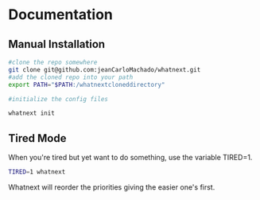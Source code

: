 # Documentation

## Manual Installation

```sh
#clone the repo somewhere
git clone git@github.com:jeanCarloMachado/whatnext.git
#add the cloned repo into your path
export PATH="$PATH:/whatnextcloneddirectory"

#initialize the config files

whatnext init
```




## Tired Mode


When you're tired but yet want to do something, use the variable TIRED=1.

```sh
TIRED=1 whatnext
```


Whatnext will reorder the priorities giving the easier one's first.

